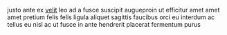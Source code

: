 justo ante ex [velit](generated_webpages/nulla2.md) leo ad a fusce suscipit
augueproin ut efficitur amet amet amet pretium felis felis ligula aliquet
sagittis faucibus orci eu interdum ac tellus eu nisl ac ut fusce in ante
hendrerit placerat fermentum purus